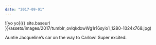 ```yaml
---
date: "2017-09-01"
---
```


![yo yo]({{ site.baseurl }}/assets/images/2017/tumblr_ovlqkdxwWg1r16syio1_1280-1024x768.jpg)

Auntie Jacqueline’s car on the way to Carlow! Super excited.
